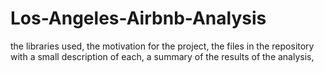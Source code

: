# Los-Angeles-Airbnb-Analysis

the libraries used, the motivation for the project, the files in the repository with a small description of each, a summary of the results of the analysis,
